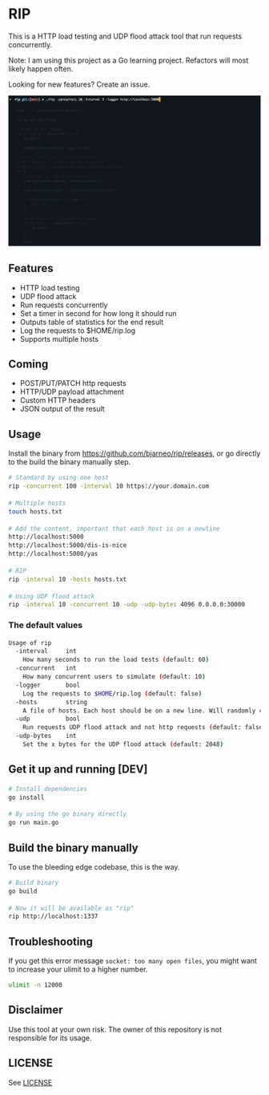 # RIP

This is a HTTP load testing and UDP flood attack tool that run requests concurrently.

Note: I am using this project as a Go learning project. Refactors will most likely happen often.

Looking for new features? Create an issue.

![RIP](./rip.gif)

## Features

- HTTP load testing
- UDP flood attack
- Run requests concurrently
- Set a timer in second for how long it should run
- Outputs table of statistics for the end result
- Log the requests to $HOME/rip.log
- Supports multiple hosts

## Coming

- POST/PUT/PATCH http requests
- HTTP/UDP payload attachment
- Custom HTTP headers
- JSON output of the result

## Usage

Install the binary from <https://github.com/bjarneo/rip/releases>, or go directly to the build the binary manually step.

```bash
# Standard by using one host
rip -concurrent 100 -interval 10 https://your.domain.com

# Multiple hosts
touch hosts.txt

# Add the content, important that each host is on a newline
http://localhost:5000
http://localhost:5000/dis-is-nice
http://localhost:5000/yas

# RIP
rip -interval 10 -hosts hosts.txt

# Using UDP flood attack
rip -interval 10 -concurrent 10 -udp -udp-bytes 4096 0.0.0.0:30000
```

### The default values

```bash
Usage of rip
  -interval     int
    How many seconds to run the load tests (default: 60)
  -concurrent   int
    How many concurrent users to simulate (default: 10)
  -logger       bool
    Log the requests to $HOME/rip.log (default: false)
  -hosts        string
    A file of hosts. Each host should be on a new line. Will randomly choose an host.
  -udp          bool
    Run requests UDP flood attack and not http requests (default: false)
  -udp-bytes    int
    Set the x bytes for the UDP flood attack (default: 2048)

```

## Get it up and running [DEV]

```bash
# Install dependencies
go install

# By using the go binary directly
go run main.go
```

## Build the binary manually

To use the bleeding edge codebase, this is the way.

```bash
# Build binary
go build

# Now it will be available as "rip"
rip http://localhost:1337
```

## Troubleshooting

If you get this error message `socket: too many open files`, you might want to increase your ulimit to a higher number.

```bash
ulimit -n 12000
```

## Disclaimer

Use this tool at your own risk. The owner of this repository is not responsible for its usage.

## LICENSE

See [LICENSE](./LICENSE)
